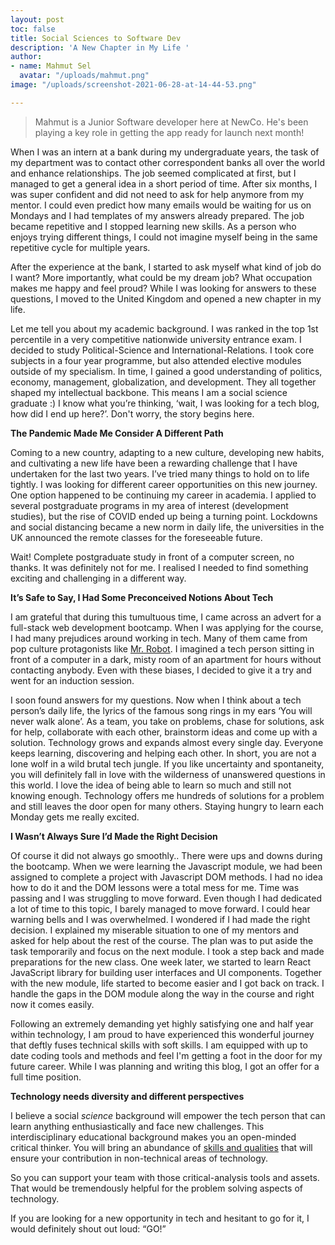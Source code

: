 ```yaml
---
layout: post
toc: false
title: Social Sciences to Software Dev
description: 'A New Chapter in My Life '
author:
- name: Mahmut Sel
  avatar: "/uploads/mahmut.png"
image: "/uploads/screenshot-2021-06-28-at-14-44-53.png"

---
```

> Mahmut is a Junior Software developer here at NewCo. He's been playing a key role in getting the app ready for launch next month! 

When I was an intern at a bank during my undergraduate years, the task of my department was to contact other correspondent banks all over the world and enhance relationships. The job seemed complicated at first, but I managed to get a general idea in a short period of time. After six months, I was super confident and did not need to ask for help anymore from my mentor. I could even predict how many emails would be waiting for us on Mondays and I had templates of my answers already prepared. The job became repetitive and I stopped learning new skills. As a person who enjoys trying different things, I could not imagine myself being in the same repetitive cycle for multiple years.

After the experience at the bank, I started to ask myself what kind of job do I want? More importantly, what could be my dream job? What occupation makes me happy and feel proud? While I was looking for answers to these questions, I moved to the United Kingdom and opened a new chapter in my life.

Let me tell you about my academic background. I was ranked in the top 1st percentile in a very competitive nationwide university entrance exam. I decided to study Political-Science and International-Relations. I took core subjects in a four year programme, but also attended elective modules outside of my specialism. In time, I gained a good understanding of politics, economy, management, globalization, and development. They all together shaped my intellectual backbone. This means I am a social science graduate :) I know what you’re thinking, ‘wait, I was looking for a tech blog, how did I end up here?’. Don't worry, the story begins here.

**The Pandemic Made Me Consider A Different Path**

Coming to a new country, adapting to a new culture, developing new habits, and cultivating a new life have been a rewarding challenge that I have undertaken for the last two years. I’ve tried many things to hold on to life tightly. I was looking for different career opportunities on this new journey. One option happened to be continuing my career in academia. I applied to several postgraduate programs in my area of interest (development studies), but the rise of COVID ended up being a turning point. Lockdowns and social distancing became a new norm in daily life, the universities in the UK announced the remote classes for the foreseeable future.

Wait! Complete postgraduate study in front of a computer screen, no thanks. It was definitely not for me. I realised I needed to find something exciting and challenging in a different way.

**It’s Safe to Say, I Had Some Preconceived Notions About Tech**

I am grateful that during this tumultuous time, I came across an advert for a full-stack web development bootcamp. When I was applying for the course, I had many prejudices around working in tech. Many of them came from pop culture protagonists like [Mr. Robot](https://www.imdb.com/title/tt4158110/). I imagined a tech person sitting in front of a computer in a dark, misty room of an apartment for hours without contacting anybody. Even with these biases, I decided to give it a try and went for an induction session.

I soon found answers for my questions. Now when I think about a tech person’s daily life, the lyrics of the famous song rings in my ears ‘You will never walk alone’. As a team, you take on problems, chase for solutions, ask for help, collaborate with each other, brainstorm ideas and come up with a solution. Technology grows and expands almost every single day. Everyone keeps learning, discovering and helping each other. In short, you are not a lone wolf in a wild brutal tech jungle. If you like uncertainty and spontaneity, you will definitely fall in love with the wilderness of unanswered questions in this world. I love the idea of being able to learn so much and still not knowing enough. Technology offers me hundreds of solutions for a problem and still leaves the door open for many others. Staying hungry to learn each Monday gets me really excited.

**I Wasn’t Always Sure I’d Made the Right Decision**

Of course it did not always go smoothly.. There were ups and downs during the bootcamp. When we were learning the Javascript module, we had been assigned to complete a project with Javascript DOM methods. I had no idea how to do it and the DOM lessons were a total mess for me. Time was passing and I was struggling to move forward. Even though I had dedicated a lot of time to this topic, I barely managed to move forward. I could hear warning bells and I was overwhelmed. I wondered if I had made the right decision. I explained my miserable situation to one of my mentors and asked for help about the rest of the course. The plan was to put aside the task temporarily and focus on the next module. I took a step back and made preparations for the new class. One week later, we started to learn React JavaScript library for building user interfaces and UI components. Together with the new module, life started to become easier and I got back on track. I handle the gaps in the DOM module along the way in the course and right now it comes easily.

Following an extremely demanding yet highly satisfying one and half year within technology, I am proud to have experienced this wonderful journey that deftly fuses technical skills with soft skills. I am equipped with up to date coding tools and methods and feel I'm getting a foot in the door for my future career. While I was planning and writing this blog, I got an offer for a full time position.

**Technology needs diversity and different perspectives**

I believe a social _science_ background will empower the tech person that can learn anything enthusiastically and face new challenges. This interdisciplinary educational background makes you an open-minded critical thinker. You will bring an abundance of [skills and qualities](http://bbc.com/worklife/article/20190401-why-worthless-humanities-degrees-may-set-you-up-for-life) that will ensure your contribution in non-technical areas of technology.

So you can support your team with those critical-analysis tools and assets. That would be tremendously helpful for the problem solving aspects of technology.

If you are looking for a new opportunity in tech and hesitant to go for it, I would definitely shout out loud: “GO!”